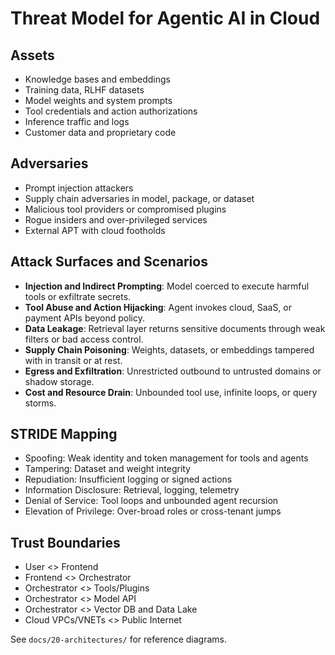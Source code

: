 # Threat Model for Agentic AI in Cloud

## Assets
- Knowledge bases and embeddings
- Training data, RLHF datasets
- Model weights and system prompts
- Tool credentials and action authorizations
- Inference traffic and logs
- Customer data and proprietary code

## Adversaries
- Prompt injection attackers
- Supply chain adversaries in model, package, or dataset
- Malicious tool providers or compromised plugins
- Rogue insiders and over-privileged services
- External APT with cloud footholds

## Attack Surfaces and Scenarios
- **Injection and Indirect Prompting**: Model coerced to execute harmful tools or exfiltrate secrets.
- **Tool Abuse and Action Hijacking**: Agent invokes cloud, SaaS, or payment APIs beyond policy.
- **Data Leakage**: Retrieval layer returns sensitive documents through weak filters or bad access control.
- **Supply Chain Poisoning**: Weights, datasets, or embeddings tampered with in transit or at rest.
- **Egress and Exfiltration**: Unrestricted outbound to untrusted domains or shadow storage.
- **Cost and Resource Drain**: Unbounded tool use, infinite loops, or query storms.

## STRIDE Mapping
- Spoofing: Weak identity and token management for tools and agents
- Tampering: Dataset and weight integrity
- Repudiation: Insufficient logging or signed actions
- Information Disclosure: Retrieval, logging, telemetry
- Denial of Service: Tool loops and unbounded agent recursion
- Elevation of Privilege: Over-broad roles or cross-tenant jumps

## Trust Boundaries
- User <> Frontend
- Frontend <> Orchestrator
- Orchestrator <> Tools/Plugins
- Orchestrator <> Model API
- Orchestrator <> Vector DB and Data Lake
- Cloud VPCs/VNETs <> Public Internet

See `docs/20-architectures/` for reference diagrams.
